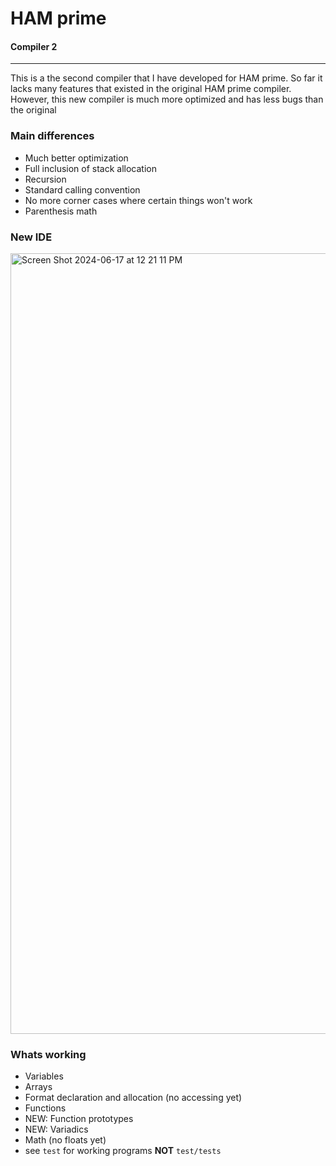 # HAM prime
#### Compiler 2

---
This is a the second compiler that I have developed for HAM prime. So far it lacks many features that existed in the original HAM prime compiler. However, this new compiler is much more optimized and has less bugs than the original

### Main differences
* Much better optimization
* Full inclusion of stack allocation
* Recursion
* Standard calling convention
* No more corner cases where certain things won't work
* Parenthesis math 

### New IDE
<img width="1249" alt="Screen Shot 2024-06-17 at 12 21 11 PM" src="https://github.com/FISHARMNIC/HAMprimeC2/assets/73864341/4434942e-023f-4092-8913-dfc529c500a7">

### Whats working
* Variables
* Arrays
* Format declaration and allocation (no accessing yet)
* Functions
* NEW: Function prototypes
* NEW: Variadics
* Math (no floats yet)
* see `test` for working programs **NOT** `test/tests`
